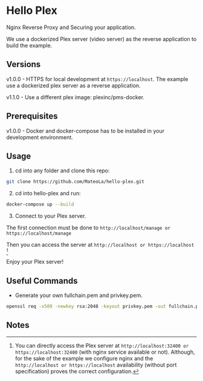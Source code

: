 # Hello Plex

Nginx Reverse Proxy and Securing your application.

We use a dockerized Plex server (video server) as the reverse application to build the example.

## Versions

v1.0.0 - HTTPS for local development at ```https://localhost```. The example use a dockerized plex server as a reverse application.

v1.1.0 - Use a different plex image: plexinc/pms-docker.

## Prerequisites

v1.0.0 - Docker and docker-compose has to be installed in your development environment.

## Usage

1) cd into any folder and clone this repo:

```bash
git clone https://github.com/MateoLa/hello-plex.git
```

2) cd into hello-plex and run:

```bash
docker-compose up --build
```

3) Connect to your Plex server. 

The first connection must be done to ```http://localhost/manage or https://localhost/manage```

Then you can access the server at ```http://localhost or https://localhost``` [^Nt1]

Enjoy your Plex server!

## Useful Commands

* Generate your own fullchain.pem and privkey.pem.
```sh
openssl req -x509 -newkey rsa:2048 -keyout privkey.pem -out fullchain.pem -sha256 -days 3650 -nodes -subj "/C=XX/ST=stateName/L=cityName/O=companyName/OU=companySectionName/CN=Hostname"
```

## Notes

[^Nt1]: You can directly access the Plex server at ```http://localhost:32400 or https://localhost:32400``` (with nginx service available or not). Although, for the sake of the example we configure nginx and the ```http://localhost or https://localhost``` availability (without port specification) proves the correct configuration.
